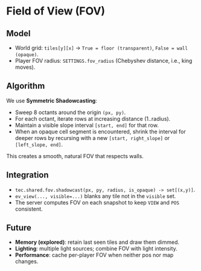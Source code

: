 # Field of View (FOV)

## Model
- World grid: `tiles[y][x]` → `True = floor (transparent)`, `False = wall (opaque)`.
- Player FOV radius: `SETTINGS.fov_radius` (Chebyshev distance, i.e., king moves).

## Algorithm
We use **Symmetric Shadowcasting**:

- Sweep 8 octants around the origin `(px, py)`.
- For each octant, iterate rows at increasing distance (1..radius).
- Maintain a visible slope interval `[start, end]` for that row.
- When an opaque cell segment is encountered, shrink the interval for deeper rows
  by recursing with a new `[start, right_slope]` or `[left_slope, end]`.

This creates a smooth, natural FOV that respects walls.

## Integration
- `tec.shared.fov.shadowcast(px, py, radius, is_opaque) -> set[(x,y)]`.
- `ev_view(..., visible=...)` blanks any tile not in the `visible` set.
- The server computes FOV on each snapshot to keep `VIEW` and `POS` consistent.

## Future
- **Memory (explored)**: retain last seen tiles and draw them dimmed.
- **Lighting**: multiple light sources; combine FOV with light intensity.
- **Performance**: cache per-player FOV when neither pos nor map changes.
